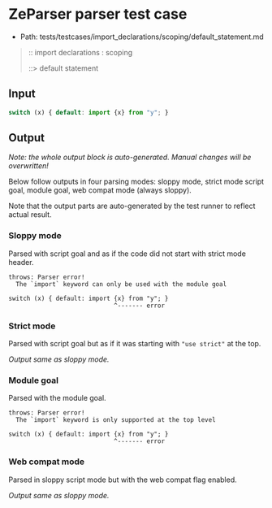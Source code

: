 # ZeParser parser test case

- Path: tests/testcases/import_declarations/scoping/default_statement.md

> :: import declarations : scoping
>
> ::> default statement

## Input

`````js
switch (x) { default: import {x} from "y"; }
`````

## Output

_Note: the whole output block is auto-generated. Manual changes will be overwritten!_

Below follow outputs in four parsing modes: sloppy mode, strict mode script goal, module goal, web compat mode (always sloppy).

Note that the output parts are auto-generated by the test runner to reflect actual result.

### Sloppy mode

Parsed with script goal and as if the code did not start with strict mode header.

`````
throws: Parser error!
  The `import` keyword can only be used with the module goal

switch (x) { default: import {x} from "y"; }
                             ^------- error
`````

### Strict mode

Parsed with script goal but as if it was starting with `"use strict"` at the top.

_Output same as sloppy mode._

### Module goal

Parsed with the module goal.

`````
throws: Parser error!
  The `import` keyword is only supported at the top level

switch (x) { default: import {x} from "y"; }
                             ^------- error
`````


### Web compat mode

Parsed in sloppy script mode but with the web compat flag enabled.

_Output same as sloppy mode._
